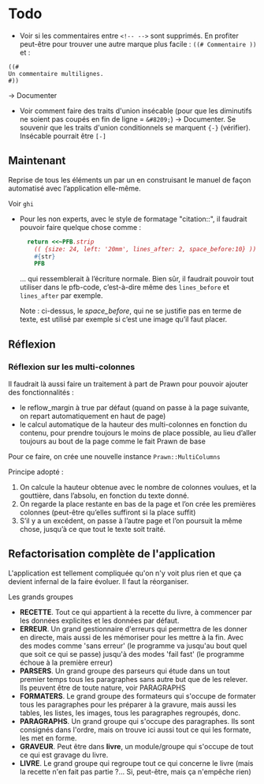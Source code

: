 # Todo

* Voir si les commentaires entre `<!-- -->` sont supprimés. En profiter peut-être pour trouver une autre marque plus facile : 
`((# Commentaire ))` et :

```
((#
Un commentaire multilignes.
#))
```
-> Documenter
* Voir comment faire des traits d'union insécable (pour que les diminutifs ne soient pas coupés en fin de ligne =  `&#8209;`) -> Documenter. Se souvenir que les traits d'union conditionnels se marquent `{-}` (vérifier). Insécable pourrait être `[-]`

## Maintenant

Reprise de tous les éléments un par un en construisant le manuel de façon automatisé avec l’application elle-même.

Voir `ghi`

* Pour les non experts, avec le style de formatage "citation::<texte>", il faudrait pouvoir faire quelque chose comme :

  ~~~ruby
    return <<~PFB.strip
      (( {size: 24, left: '20mm', lines_after: 2, space_before:10} ))
      #{str}
      PFB
  ~~~

  … qui ressemblerait à l’écriture normale. Bien sûr, il faudrait pouvoir tout utiliser dans le pfb-code, c’est-à-dire même des `lines_before` et `lines_after` par exemple.

  Note : ci-dessus, le *space_before*, qui ne se justifie pas en terme de texte, est utilisé par exemple si c’est une image qu’il faut placer.

## Réflexion

### Réflexion sur les multi-colonnes

Il faudrait là aussi faire un traitement à part de Prawn pour pouvoir ajouter des fonctionnalités :
* le reflow_margin à true par défaut (quand on passe à la page suivante, on repart automatiquement en haut de page)
* le calcul automatique de la hauteur des multi-colonnes en fonction du contenu, pour prendre toujours le moins de place possible, au lieu d’aller toujours au bout de la page comme le fait Prawn de base

Pour ce faire, on crée une nouvelle instance `Prawn::MultiColumns`

Principe adopté : 
1. On calcule la hauteur obtenue avec le nombre de colonnes voulues, et la gouttière, dans l’absolu, en fonction du texte donné.
2. On regarde la place restante en bas de la page et l’on crée les premières colonnes (peut-être qu’elles suffiront si la place suffit)
3. S’il y a un excédent, on passe à l’autre page et l’on poursuit la même chose, jusqu’à ce que tout le texte soit traité.


## Refactorisation complète de l'application

L'application est tellement compliquée qu'on n'y voit plus rien et que ça devient infernal de la faire évoluer. Il faut la réorganiser.

Les grands groupes

* **RECETTE**. Tout ce qui appartient à la recette du livre, à commencer par les données explicites et les données par défaut.
* **ERREUR**. Un grand gestionnaire d'erreurs qui permettra de les donner en directe, mais aussi de les mémoriser pour les mettre à la fin. Avec des modes comme 'sans erreur' (le programme va jusqu'au bout quel que soit ce qui se passe) jusqu'à des modes 'fail fast' (le programme échoue à la première erreur)
* **PARSERS**. Un grand groupe des parseurs qui étude dans un tout premier temps tous les paragraphes sans autre but que de les relever. Ils peuvent être de toute nature, voir PARAGRAPHS
* **FORMATERS**. Le grand groupe des formateurs qui s'occupe de formater tous les paragraphes pour les préparer à la gravure, mais aussi les tables, les listes, les images, tous les paragraphes regroupés, donc.
* **PARAGRAPHS**. Un grand groupe qui s'occupe des paragraphes. Ils sont consignés dans l'ordre, mais on trouve ici aussi tout ce qui les formate, les met en forme.
* **GRAVEUR**. Peut être dans **livre**, un module/groupe qui s'occupe de tout ce qui est gravage du livre.
* **LIVRE**. Le grand groupe qui regroupe tout ce qui concerne le livre (mais la recette n'en fait pas partie ?… Si, peut-être, mais ça n'empêche rien)